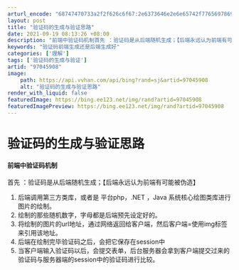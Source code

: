 ```yaml
---
arturl_encode: "68747470733a2f2f626c6f67:2e6373646e2e6e65742f77656978696e5f3433303734393937:2f61727469636c652f64657461696c732f3937303435393038"
layout: post
title: "验证码的生成与验证思路"
date: 2021-09-19 08:13:26 +08:00
description: "前端中验证码机制首先 ：验证码是从后端随机生成；【后端永远认为前端有可能被伪造】后端调用第三方类库，"
keywords: "验证码前端生成还是后端生成好"
categories: ['理解']
tags: ['验证码的生成与验证']
artid: "97045908"
image:
    path: https://api.vvhan.com/api/bing?rand=sj&artid=97045908
    alt: "验证码的生成与验证思路"
render_with_liquid: false
featuredImage: https://bing.ee123.net/img/rand?artid=97045908
featuredImagePreview: https://bing.ee123.net/img/rand?artid=97045908
---
```


# 验证码的生成与验证思路

#### 前端中验证码机制

首先 ：验证码是从后端随机生成；【后端永远认为前端有可能被伪造】

1. 后端调用第三方类库，或者是 平台php，.NET ，Java 系统核心绘图类库进行图片的绘制。
2. 绘制的那些随机数字，字母都是后端预先设定好的。
3. 将绘制的图片的url地址，通过网络返回给客户端，然后客户端=使用img标签来引用该地址。
4. 后端在绘制完毕验证码之后，会把它保存在session中
5. 当客户端输入验证码以后，会提交表单，后台服务器会拿到客户端提交过来的验证码与服务器端的session中的验证码进行比较。